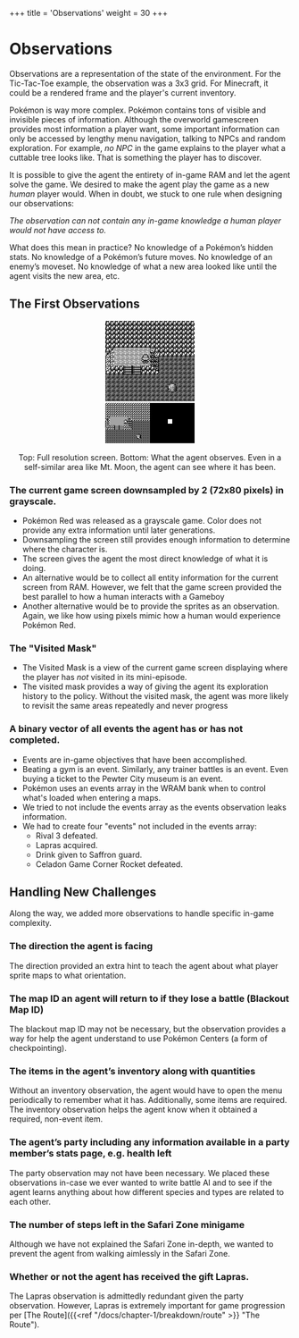 +++
title = 'Observations'
weight = 30
+++

# Observations

Observations are a representation of the state of the environment. For the Tic-Tac-Toe example, the observation was a 3x3 grid. For Minecraft, it could be a rendered frame and the player's current inventory.

 Pokémon is way more complex. Pokémon contains tons of visible and invisible pieces of information. Although the overworld gamescreen provides most information a player want, some important information can only be accessed by lengthy menu navigation, talking to NPCs and random exploration. For example, *no NPC* in the game explains to the player what a cuttable tree looks like. That is something the player has to discover.

It is possible to give the agent the entirety of in-game RAM and let the agent solve the game. We desired to make the agent play the game as a new *human* player would. When in doubt, we stuck to one rule when designing our observations:

_The observation can not contain any in-game knowledge a human player would not have access to._

What does this mean in practice? No knowledge of a Pokémon’s hidden stats. No knowledge of a Pokémon’s future moves. No knowledge of an enemy’s moveset. No knowledge of what a new area looked like until the agent visits the new area, etc. 


## The First Observations

<div style="text-align: center;">

![](assets/fullres.gif)
<br/>
![](assets/halfres.gif)![](assets/visitedmask.gif)
<figcaption>Top: Full resolution screen. Bottom: What the agent observes. Even in a self-similar area like Mt. Moon, the agent can see where it has been.</figcaption>

</div>

### The current game screen downsampled by 2 (72x80 pixels) in grayscale.
- Pokémon Red was released as a grayscale game. Color does not provide any extra information until later generations.
- Downsampling the screen still provides enough information to determine where the character is.
- The screen gives the agent the most direct knowledge of what it is doing. 
- An alternative would be to collect all entity information for the current screen from RAM. However, we felt that the game screen provided the best parallel to how a human interacts with a Gameboy  
- Another alternative would be to provide the sprites as an observation. Again, we like how using pixels mimic how a human would experience Pokémon Red.

### The "Visited Mask"

- The Visited Mask is a view of the current game screen displaying where the player has *not* visited in its mini-episode.
- The visited mask provides a way of giving the agent its exploration history to the policy. Without the visited mask, the agent was more likely to revisit the same areas repeatedly and never progress  

### A binary vector of all events the agent has or has not completed.   
- Events are in-game objectives that have been accomplished. 
- Beating a gym is an event. Similarly, any trainer battles is an event. Even buying a ticket to the Pewter City museum is an event. 
- Pokémon uses an events array in the WRAM bank when to control what's loaded when entering a maps.
- We tried to not include the events array as the events observation leaks information.
- We had to create four "events" not included in the events array:
  - Rival 3 defeated.
  - Lapras acquired.
  - Drink given to Saffron guard.
  - Celadon Game Corner Rocket defeated.

## Handling New Challenges
Along the way, we added more observations to handle specific in-game complexity.

### The direction the agent is facing  
  
The direction provided an extra hint to teach the agent about what player sprite maps to what orientation.

### The map ID an agent will return to if they lose a battle (Blackout Map ID)
The blackout map ID may not be necessary, but the observation provides a way for help the agent understand to use Pokémon Centers (a form of checkpointing).

### The items in the agent’s inventory along with quantities  

Without an inventory observation, the agent would have to open the menu periodically to remember what it has. Additionally, some items are required. The inventory observation helps the agent know when it obtained a required, non-event item.

### The agent’s party including any information available in a party member’s stats page, e.g. health left  

The party observation may not have been necessary. We placed these observations in-case we ever wanted to write battle AI and to see if the agent learns anything about how different species and types are related to each other.

### The number of steps left in the Safari Zone minigame  

Although we have not explained the Safari Zone in-depth, we wanted to prevent the agent from walking aimlessly in the Safari Zone.

### Whether or not the agent has received the gift Lapras.  

The Lapras observation is admittedly redundant given the party observation. However, Lapras is extremely important for game progression per [The Route]({{<ref "/docs/chapter-1/breakdown/route" >}} "The Route").
